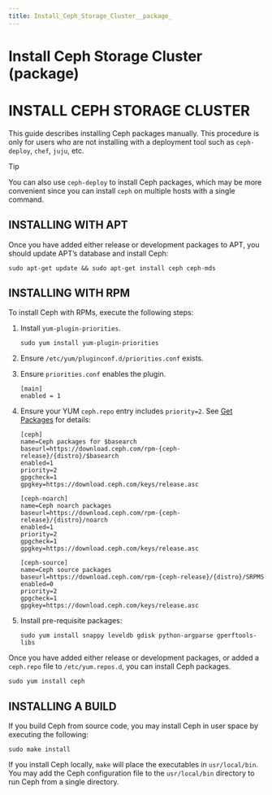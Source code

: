 ```yaml
---
title: Install_Ceph_Storage_Cluster__package_
---
```


# Install Ceph Storage Cluster (package)

# **INSTALL CEPH STORAGE CLUSTER**

This guide describes installing Ceph packages manually. This procedure is only for users who are not installing with a deployment tool such as `ceph-deploy`, `chef`, `juju`, etc.

Tip

You can also use `ceph-deploy` to install Ceph packages, which may be more convenient since you can install `ceph` on multiple hosts with a single command.

## **INSTALLING WITH APT**

Once you have added either release or development packages to APT, you should update APT’s database and install Ceph:

```
sudo apt-get update && sudo apt-get install ceph ceph-mds
```

## **INSTALLING WITH RPM**

To install Ceph with RPMs, execute the following steps:

1. Install `yum-plugin-priorities`.
    
    ```
    sudo yum install yum-plugin-priorities
    ```
    
2. Ensure `/etc/yum/pluginconf.d/priorities.conf` exists.
3. Ensure `priorities.conf` enables the plugin.
    
    ```
    [main]
    enabled = 1
    ```
    
4. Ensure your YUM `ceph.repo` entry includes `priority=2`. See [Get Packages](https://docs.ceph.com/docs/master/install/get-packages) for details:
    
    ```
    [ceph]
    name=Ceph packages for $basearch
    baseurl=https://download.ceph.com/rpm-{ceph-release}/{distro}/$basearch
    enabled=1
    priority=2
    gpgcheck=1
    gpgkey=https://download.ceph.com/keys/release.asc
    ​
    [ceph-noarch]
    name=Ceph noarch packages
    baseurl=https://download.ceph.com/rpm-{ceph-release}/{distro}/noarch
    enabled=1
    priority=2
    gpgcheck=1
    gpgkey=https://download.ceph.com/keys/release.asc
    ​
    [ceph-source]
    name=Ceph source packages
    baseurl=https://download.ceph.com/rpm-{ceph-release}/{distro}/SRPMS
    enabled=0
    priority=2
    gpgcheck=1
    gpgkey=https://download.ceph.com/keys/release.asc
    ```
    
5. Install pre-requisite packages:
    
    ```
    sudo yum install snappy leveldb gdisk python-argparse gperftools-libs
    ```
    

Once you have added either release or development packages, or added a `ceph.repo` file to `/etc/yum.repos.d`, you can install Ceph packages.

```
sudo yum install ceph
```

## **INSTALLING A BUILD**

If you build Ceph from source code, you may install Ceph in user space by executing the following:

```
sudo make install
```

If you install Ceph locally, `make` will place the executables in `usr/local/bin`. You may add the Ceph configuration file to the `usr/local/bin` directory to run Ceph from a single directory.